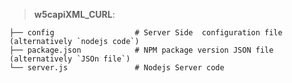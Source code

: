 > **w5capiXML_CURL**:
>  
    ├── config                  # Server Side  configuration file (alternatively `nodejs code`)
    ├── package.json            # NPM package version JSON file (alternatively `JSOn file`)
    └── server.js               # Nodejs Server code
